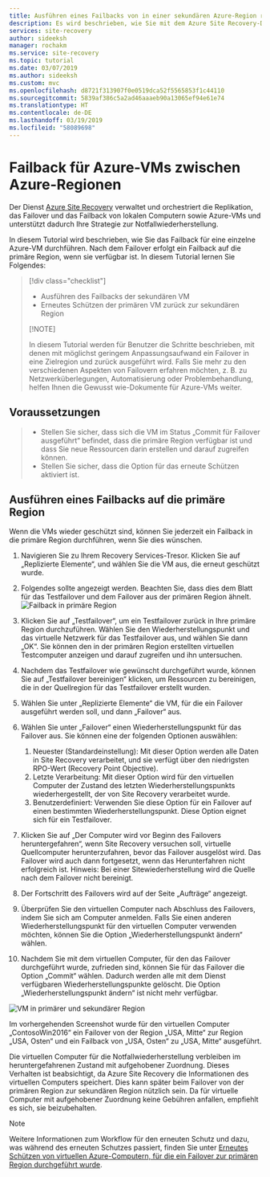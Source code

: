 ```yaml
---
title: Ausführen eines Failbacks von in einer sekundären Azure-Region replizierten virtuellen Azure IaaS-Computern zur Notfallwiederherstellung mit dem Azure Site Recovery-Dienst
description: Es wird beschrieben, wie Sie mit dem Azure Site Recovery-Dienst ein Failback für Azure-VMs durchführen.
services: site-recovery
author: sideeksh
manager: rochakm
ms.service: site-recovery
ms.topic: tutorial
ms.date: 03/07/2019
ms.author: sideeksh
ms.custom: mvc
ms.openlocfilehash: d8721f313907f0e0519dca52f5565853f1c44110
ms.sourcegitcommit: 5839af386c5a2ad46aaaeb90a13065ef94e61e74
ms.translationtype: HT
ms.contentlocale: de-DE
ms.lasthandoff: 03/19/2019
ms.locfileid: "58089698"
---
```

# <a name="fail-back-azure-vms-between-azure-regions"></a>Failback für Azure-VMs zwischen Azure-Regionen

Der Dienst [Azure Site Recovery](site-recovery-overview.md) verwaltet und orchestriert die Replikation, das Failover und das Failback von lokalen Computern sowie Azure-VMs und unterstützt dadurch Ihre Strategie zur Notfallwiederherstellung.

In diesem Tutorial wird beschrieben, wie Sie das Failback für eine einzelne Azure-VM durchführen. Nach dem Failover erfolgt ein Failback auf die primäre Region, wenn sie verfügbar ist. In diesem Tutorial lernen Sie Folgendes:

> [!div class="checklist"]
> 
> * Ausführen des Failbacks der sekundären VM
> * Erneutes Schützen der primären VM zurück zur sekundären Region
> 
> [!NOTE]
> 
> In diesem Tutorial werden für Benutzer die Schritte beschrieben, mit denen mit möglichst geringem Anpassungsaufwand ein Failover in eine Zielregion und zurück ausgeführt wird. Falls Sie mehr zu den verschiedenen Aspekten von Failovern erfahren möchten, z. B. zu Netzwerküberlegungen, Automatisierung oder Problembehandlung, helfen Ihnen die Gewusst wie-Dokumente für Azure-VMs weiter.

## <a name="prerequisites"></a>Voraussetzungen

> * Stellen Sie sicher, dass sich die VM im Status „Commit für Failover ausgeführt“ befindet, dass die primäre Region verfügbar ist und dass Sie neue Ressourcen darin erstellen und darauf zugreifen können.
> * Stellen Sie sicher, dass die Option für das erneute Schützen aktiviert ist.

## <a name="fail-back-to-the-primary-region"></a>Ausführen eines Failbacks auf die primäre Region

Wenn die VMs wieder geschützt sind, können Sie jederzeit ein Failback in die primäre Region durchführen, wenn Sie dies wünschen.

1. Navigieren Sie zu Ihrem Recovery Services-Tresor. Klicken Sie auf „Replizierte Elemente“, und wählen Sie die VM aus, die erneut geschützt wurde.

2. Folgendes sollte angezeigt werden. Beachten Sie, dass dies dem Blatt für das Testfailover und dem Failover aus der primären Region ähnelt.
![Failback in primäre Region](./media/site-recovery-azure-to-azure-failback/azure-to-azure-failback.png)

3. Klicken Sie auf „Testfailover“, um ein Testfailover zurück in Ihre primäre Region durchzuführen. Wählen Sie den Wiederherstellungspunkt und das virtuelle Netzwerk für das Testfailover aus, und wählen Sie dann „OK“. Sie können den in der primären Region erstellten virtuellen Testcomputer anzeigen und darauf zugreifen und ihn untersuchen.

4. Nachdem das Testfailover wie gewünscht durchgeführt wurde, können Sie auf „Testfailover bereinigen“ klicken, um Ressourcen zu bereinigen, die in der Quellregion für das Testfailover erstellt wurden.

5. Wählen Sie unter „Replizierte Elemente“ die VM, für die ein Failover ausgeführt werden soll, und dann „Failover“ aus.

6. Wählen Sie unter „Failover“ einen Wiederherstellungspunkt für das Failover aus. Sie können eine der folgenden Optionen auswählen:
    1. Neuester (Standardeinstellung): Mit dieser Option werden alle Daten in Site Recovery verarbeitet, und sie verfügt über den niedrigsten RPO-Wert (Recovery Point Objective).
    2. Letzte Verarbeitung: Mit dieser Option wird für den virtuellen Computer der Zustand des letzten Wiederherstellungspunkts wiederhergestellt, der von Site Recovery verarbeitet wurde.
    3. Benutzerdefiniert: Verwenden Sie diese Option für ein Failover auf einen bestimmten Wiederherstellungspunkt. Diese Option eignet sich für ein Testfailover.

7. Klicken Sie auf „Der Computer wird vor Beginn des Failovers heruntergefahren“, wenn Site Recovery versuchen soll, virtuelle Quellcomputer herunterzufahren, bevor das Failover ausgelöst wird. Das Failover wird auch dann fortgesetzt, wenn das Herunterfahren nicht erfolgreich ist. Hinweis: Bei einer Sitewiederherstellung wird die Quelle nach dem Failover nicht bereinigt.

8. Der Fortschritt des Failovers wird auf der Seite „Aufträge“ angezeigt.

9. Überprüfen Sie den virtuellen Computer nach Abschluss des Failovers, indem Sie sich am Computer anmelden. Falls Sie einen anderen Wiederherstellungspunkt für den virtuellen Computer verwenden möchten, können Sie die Option „Wiederherstellungspunkt ändern“ wählen.

10. Nachdem Sie mit dem virtuellen Computer, für den das Failover durchgeführt wurde, zufrieden sind, können Sie für das Failover die Option „Commit“ wählen. Dadurch werden alle mit dem Dienst verfügbaren Wiederherstellungspunkte gelöscht. Die Option „Wiederherstellungspunkt ändern“ ist nicht mehr verfügbar.

![VM in primärer und sekundärer Region](./media/site-recovery-azure-to-azure-failback/azure-to-azure-failback-vm-view.png)

Im vorhergehenden Screenshot wurde für den virtuellen Computer „ContosoWin2016“ ein Failover von der Region „USA, Mitte“ zur Region „USA, Osten“ und ein Failback von „USA, Osten“ zu „USA, Mitte“ ausgeführt.

Die virtuellen Computer für die Notfallwiederherstellung verbleiben im heruntergefahrenen Zustand mit aufgehobener Zuordnung. Dieses Verhalten ist beabsichtigt, da Azure Site Recovery die Informationen des virtuellen Computers speichert. Dies kann später beim Failover von der primären Region zur sekundären Region nützlich sein. Da für virtuelle Computer mit aufgehobener Zuordnung keine Gebühren anfallen, empfiehlt es sich, sie beizubehalten.

> [!NOTE]
> Weitere Informationen zum Workflow für den erneuten Schutz und dazu, was während des erneuten Schutzes passiert, finden Sie unter [Erneutes Schützen von virtuellen Azure-Computern, für die ein Failover zur primären Region durchgeführt wurde](https://docs.microsoft.com/azure/site-recovery/azure-to-azure-how-to-reprotect#what-happens-during-reprotection).
